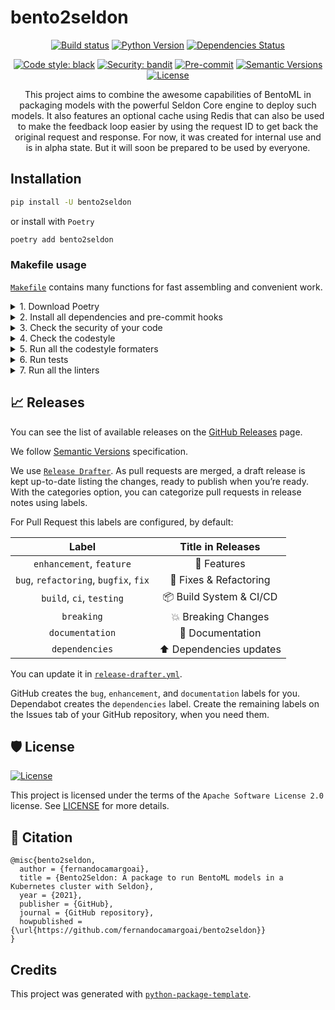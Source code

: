 # bento2seldon

<div align="center">

[![Build status](https://github.com/fernandocamargoai/bento2seldon/workflows/build/badge.svg?branch=master&event=push)](https://github.com/fernandocamargoai/bento2seldon/actions?query=workflow%3Abuild)
[![Python Version](https://img.shields.io/pypi/pyversions/bento2seldon.svg)](https://pypi.org/project/bento2seldon/)
[![Dependencies Status](https://img.shields.io/badge/dependencies-up%20to%20date-brightgreen.svg)](https://github.com/fernandocamargoai/bento2seldon/pulls?utf8=%E2%9C%93&q=is%3Apr%20author%3Aapp%2Fdependabot)

[![Code style: black](https://img.shields.io/badge/code%20style-black-000000.svg)](https://github.com/psf/black)
[![Security: bandit](https://img.shields.io/badge/security-bandit-green.svg)](https://github.com/PyCQA/bandit)
[![Pre-commit](https://img.shields.io/badge/pre--commit-enabled-brightgreen?logo=pre-commit&logoColor=white)](https://github.com/fernandocamargoai/bento2seldon/blob/master/.pre-commit-config.yaml)
[![Semantic Versions](https://img.shields.io/badge/%F0%9F%9A%80-semantic%20versions-informational.svg)](https://github.com/fernandocamargoai/bento2seldon/releases)
[![License](https://img.shields.io/github/license/fernandocamargoai/bento2seldon)](https://github.com/fernandocamargoai/bento2seldon/blob/master/LICENSE)

This project aims to combine the awesome capabilities of BentoML in packaging models with the powerful Seldon Core engine to deploy such models. It also features an optional cache using Redis that can also be used to make the feedback loop easier by using the request ID to get back the original request and response. For now, it was created for internal use and is in alpha state. But it will soon be prepared to be used by everyone.

</div>

## Installation

```bash
pip install -U bento2seldon
```

or install with `Poetry`

```bash
poetry add bento2seldon
```

### Makefile usage

[`Makefile`](https://github.com/fernandocamargoai/bento2seldon/blob/master/Makefile) contains many functions for fast assembling and convenient work.

<details>
<summary>1. Download Poetry</summary>
<p>

```bash
make download-poetry
```

</p>
</details>

<details>
<summary>2. Install all dependencies and pre-commit hooks</summary>
<p>

```bash
make install
```

If you do not want to install pre-commit hooks, run the command with the NO_PRE_COMMIT flag:

```bash
make install NO_PRE_COMMIT=1
```

</p>
</details>

<details>
<summary>3. Check the security of your code</summary>
<p>

```bash
make check-safety
```

This command launches a `Poetry` and `Pip` integrity check as well as identifies security issues with `Safety` and `Bandit`. By default, the build will not crash if any of the items fail. But you can set `STRICT=1` for the entire build, or you can configure strictness for each item separately.

```bash
make check-safety STRICT=1
```

or only for `safety`:

```bash
make check-safety SAFETY_STRICT=1
```

multiple

```bash
make check-safety PIP_STRICT=1 SAFETY_STRICT=1
```

> List of flags for `check-safety` (can be set to `1` or `0`): `STRICT`, `POETRY_STRICT`, `PIP_STRICT`, `SAFETY_STRICT`, `BANDIT_STRICT`.

</p>
</details>

<details>
<summary>4. Check the codestyle</summary>
<p>

The command is similar to `check-safety` but to check the code style, obviously. It uses `Black`, `Darglint`, `Isort`, and `Mypy` inside.

```bash
make check-style
```

It may also contain the `STRICT` flag.

```bash
make check-style STRICT=1
```

> List of flags for `check-style` (can be set to `1` or `0`): `STRICT`, `BLACK_STRICT`, `DARGLINT_STRICT`, `ISORT_STRICT`, `MYPY_STRICT`.

</p>
</details>

<details>
<summary>5. Run all the codestyle formaters</summary>
<p>

Codestyle uses `pre-commit` hooks, so ensure you've run `make install` before.

```bash
make codestyle
```

</p>
</details>

<details>
<summary>6. Run tests</summary>
<p>

```bash
make test
```

</p>
</details>

<details>
<summary>7. Run all the linters</summary>
<p>

```bash
make lint
```

the same as:

```bash
make test && make check-safety && make check-style
```

> List of flags for `lint` (can be set to `1` or `0`): `STRICT`, `POETRY_STRICT`, `PIP_STRICT`, `SAFETY_STRICT`, `BANDIT_STRICT`, `BLACK_STRICT`, `DARGLINT_STRICT`, `ISORT_STRICT`, `MYPY_STRICT`.

</p>
</details>

## 📈 Releases

You can see the list of available releases on the [GitHub Releases](https://github.com/fernandocamargoai/bento2seldon/releases) page.

We follow [Semantic Versions](https://semver.org/) specification.

We use [`Release Drafter`](https://github.com/marketplace/actions/release-drafter). As pull requests are merged, a draft release is kept up-to-date listing the changes, ready to publish when you’re ready. With the categories option, you can categorize pull requests in release notes using labels.

For Pull Request this labels are configured, by default:

|               **Label**               |  **Title in Releases**  |
| :-----------------------------------: | :---------------------: |
|       `enhancement`, `feature`        |       🚀 Features       |
| `bug`, `refactoring`, `bugfix`, `fix` | 🔧 Fixes & Refactoring  |
|       `build`, `ci`, `testing`        | 📦 Build System & CI/CD |
|              `breaking`               |   💥 Breaking Changes   |
|            `documentation`            |    📝 Documentation     |
|            `dependencies`             | ⬆️ Dependencies updates |

You can update it in [`release-drafter.yml`](https://github.com/fernandocamargoai/bento2seldon/blob/master/.github/release-drafter.yml).

GitHub creates the `bug`, `enhancement`, and `documentation` labels for you. Dependabot creates the `dependencies` label. Create the remaining labels on the Issues tab of your GitHub repository, when you need them.

## 🛡 License

[![License](https://img.shields.io/github/license/fernandocamargoai/bento2seldon)](https://github.com/fernandocamargoai/bento2seldon/blob/master/LICENSE)

This project is licensed under the terms of the `Apache Software License 2.0` license. See [LICENSE](https://github.com/fernandocamargoai/bento2seldon/blob/master/LICENSE) for more details.

## 📃 Citation

```
@misc{bento2seldon,
  author = {fernandocamargoai},
  title = {Bento2Seldon: A package to run BentoML models in a Kubernetes cluster with Seldon},
  year = {2021},
  publisher = {GitHub},
  journal = {GitHub repository},
  howpublished = {\url{https://github.com/fernandocamargoai/bento2seldon}}
}
```

## Credits

This project was generated with [`python-package-template`](https://github.com/TezRomacH/python-package-template).
